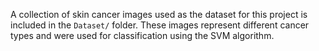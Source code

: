 A collection of skin cancer images used as the dataset for this project is included in the `Dataset/` folder. These images represent different cancer types and were used for classification using the SVM algorithm.

